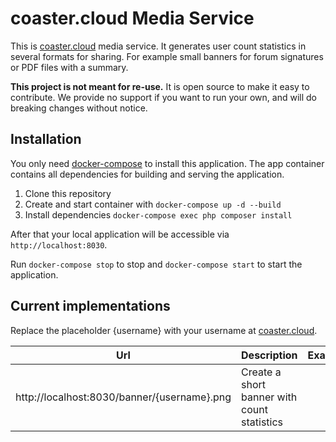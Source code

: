 # coaster.cloud Media Service
This is [coaster.cloud](https://coaster.cloud) media service. It generates user count statistics in several formats
for sharing. For example small banners for forum signatures or PDF files with a summary.

**This project is not meant for re-use.** It is open source to make it easy to contribute. We provide no support if you
want to run your own, and will do breaking changes without notice.

## Installation
You only need [docker-compose](https://docs.docker.com/compose/) to install this application. The app container
contains all dependencies for building and serving the application.

1. Clone this repository
2. Create and start container with `docker-compose up -d --build`
3. Install dependencies `docker-compose exec php composer install`

After that your local application will be accessible via `http://localhost:8030`.

Run `docker-compose stop` to stop and `docker-compose start` to start the application. 

## Current implementations
Replace the placeholder {username} with your username at [coaster.cloud](https://coaster.cloud).

| Url | Description | Example |
|-----|-------------|---------|
| http://localhost:8030/banner/{username}.png | Create a short banner with count statistics | |

